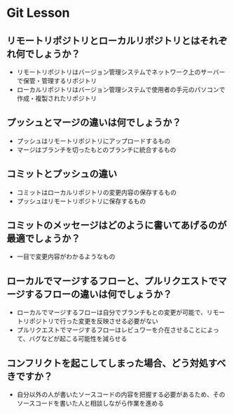 # Git Lesson

## リモートリポジトリとローカルリポジトリとはそれぞれ何でしょうか？
+ リモートリポジトリはバージョン管理システムでネットワーク上のサーバーで保管・管理するリポジトリ
+ ローカルリポジトリはバージョン管理システムで使用者の手元のパソコンで作成・複製されたリポジトリ

## プッシュとマージの違いは何でしょうか？
+ プッシュはリモートリポジトリにアップロードするもの
+ マージはブランチを切ったもとのブランチに統合するもの

## コミットとプッシュの違い
+ コミットはローカルリポジトリの変更内容の保存するもの
+ プッシュはリモートリポジトリに保存するもの

## コミットのメッセージはどのように書いてあげるのが最適でしょうか？
+ 一目で変更内容がわかるようなもの


## ローカルでマージするフローと、プルリクエストでマージするフローの違いは何でしょうか？
+ ローカルでマージするフローは自分でブランチもとの変更が可能で、リモートリポジトリで行った変更を反映させる必要がない
+ プルリクエストでマージするフローはレビュワーを介在させることによって、バグなどが起こる可能性を減らせる

## コンフリクトを起こしてしまった場合、どう対処すべきですか？
+ 自分以外の人が書いたソースコードの内容を把握する必要があるため、そのソースコードを書いた人と相談しながら作業を進める
